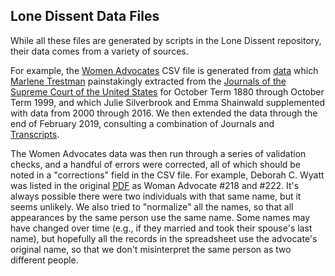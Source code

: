 ## Lone Dissent Data Files

While all these files are generated by scripts in the Lone Dissent repository, their data comes from
a variety of sources.

For example, the [Women Advocates](https://github.com/jeffpar/lonedissent/blob/master/sources/ld/women-advocates.csv)
CSV file is generated from [data](https://supremecourthistory.org/history_oral_advocates.html) which [Marlene Trestman](www.marlenetrestman.com)
painstakingly extracted from the [Journals of the Supreme Court of the United States](https://www.supremecourt.gov/orders/journal.aspx) for
October Term 1880 through October Term 1999, and which Julie Silverbrook and Emma Shainwald supplemented with data from 2000 through 2016.
We then extended the data through the end of February 2019, consulting a combination of Journals and [Transcripts](https://www.supremecourt.gov/oral_arguments/argument_transcript/2018).

The Women Advocates data was then run through a series of validation checks, and a handful of errors were corrected, all of which
should be noted in a "corrections" field in the CSV file.  For example, Deborah C. Wyatt was listed in the original [PDF](https://supremecourthistory.org/assets/history_oral_advocates_1880_1999.pdf)
as Woman Advocate #218 and #222.  It's always possible there were two individuals with that same name, but it seems unlikely.  We also
tried to "normalize" all the names, so that all appearances by the same person use the same name.  Some names may have changed over
time (e.g., if they married and took their spouse's last name), but hopefully all the records in the spreadsheet use the advocate's
original name, so that we don't misinterpret the same person as two different people.
